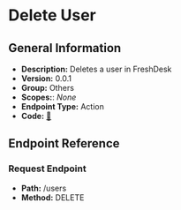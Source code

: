 # Delete User

## General Information

- **Description:** Deletes a user in FreshDesk
- **Version:** 0.0.1
- **Group:** Others
- **Scopes:**: _None_
- **Endpoint Type:** Action
- **Code:** [🔗](https://github.com/NangoHQ/integration-templates/tree/main/integrations/freshdesk/actions/delete-user.ts)

## Endpoint Reference

### Request Endpoint

- **Path:** /users
- **Method:** DELETE
